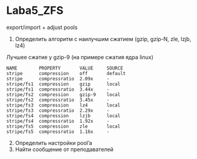# Laba5_ZFS
export/import + adjust pools 


1. Определить алгоритм с наилучшим сжатием (gzip, gzip-N, zle, lzjb, lz4)

Лучшее сжатие у gzip-9 (на примере сжатия ядра linux) 
```
NAME        PROPERTY       VALUE     SOURCE
stripe      compression    off       default
stripe      compressratio  2.09x     -
stripe/fs1  compression    gzip      local
stripe/fs1  compressratio  3.44x     -
stripe/fs2  compression    gzip-9    local
stripe/fs2  compressratio  3.45x     -
stripe/fs3  compression    lz4       local
stripe/fs3  compressratio  2.29x     -
stripe/fs4  compression    lzjb      local
stripe/fs4  compressratio  1.92x     -
stripe/fs5  compression    zle       local
stripe/fs5  compressratio  1.16x     -
```
2. Определить настройки pool’a
3. Найти сообщение от преподавателей
